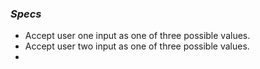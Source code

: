 ### _Specs_
* Accept user one input as one of three possible values.
* Accept user two input as one of three possible values.
* 
